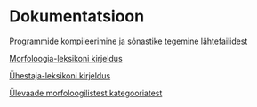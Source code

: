 # Dokumentatsioon

[Programmide kompileerimine ja sõnastike tegemine lähtefailidest](https://github.com/Filosoft/vabamorf/blob/master/doc/programmide_kompileerimine_ja%20s%C3%B5nastike_tegemine.md)

[Morfoloogia-leksikoni kirjeldus](https://github.com/Filosoft/vabamorf/blob/master/doc/morfi_leksikoni_kirjeldus.md)

[Ühestaja-leksikoni kirjeldus](https://github.com/Filosoft/vabamorf/blob/master/doc/yhestaja_leksikoni_kirjeldus.md)

[Ülevaade morfoloogilistest kategooriatest](https://cl.ut.ee/ressursid/morfo-systeemid/index.php?lang=et/)
